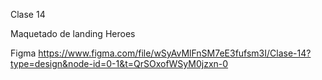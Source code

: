 Clase 14

Maquetado de landing Heroes

Figma 
https://www.figma.com/file/wSyAvMlFnSM7eE3fufsm3I/Clase-14?type=design&node-id=0-1&t=QrSOxofWSyM0jzxn-0